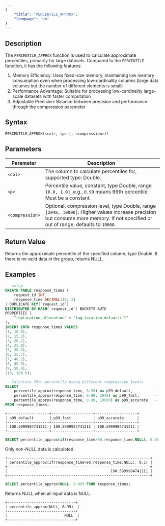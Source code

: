```yaml
---
{
    "title": "PERCENTILE_APPROX",
    "language": "en"
}
---
```


## Description

The `PERCENTILE_APPROX` function is used to calculate approximate percentiles, primarily for large datasets. Compared to the `PERCENTILE` function, it has the following features:

1. Memory Efficiency: Uses fixed-size memory, maintaining low memory consumption even when processing low-cardinality columns (large data volumes but the number of different elements is small)
2. Performance Advantage: Suitable for processing low-cardinality large-scale datasets with faster computation
3. Adjustable Precision: Balance between precision and performance through the compression parameter


## Syntax

```sql
PERCENTILE_APPROX(<col>, <p> [, <compression>])
```

## Parameters

| Parameter | Description |
| -- | -- |
| `<col>` | The column to calculate percentiles for, supported type: Double. |
| `<p>` | Percentile value, constant, type Double, range `[0.0, 1.0]`, e.g., `0.99` means 99th percentile. Must be a constant. |
| `<compression>` | Optional, compression level, type Double, range `[2048, 10000]`. Higher values increase precision but consume more memory. If not specified or out of range, defaults to `10000`. |

## Return Value

Returns the approximate percentile of the specified column, type Double.
If there is no valid data in the group, returns NULL.

## Examples

```sql
-- setup
CREATE TABLE response_times (
    request_id INT,
    response_time DECIMAL(10, 2)
) DUPLICATE KEY(`request_id`)
DISTRIBUTED BY HASH(`request_id`) BUCKETS AUTO
PROPERTIES (
    "replication_allocation" = "tag.location.default: 1"
);
INSERT INTO response_times VALUES
(1, 10.5),
(2, 15.2),
(3, 20.1),
(4, 25.8),
(5, 30.3),
(6, 35.7),
(7, 40.2),
(8, 45.9),
(9, 50.4),
(10, 100.6);
```

```sql
-- Calculate 99th percentile using different compression levels
SELECT 
    percentile_approx(response_time, 0.99) as p99_default,          -- Default compression
    percentile_approx(response_time, 0.99, 2048) as p99_fast,       -- Lower compression, faster
    percentile_approx(response_time, 0.99, 10000) as p99_accurate   -- Higher compression, more accurate
FROM response_times;
```

```text
+-------------------+-------------------+-------------------+
| p99_default       | p99_fast          | p99_accurate      |
+-------------------+-------------------+-------------------+
| 100.5999984741211 | 100.5999984741211 | 100.5999984741211 |
+-------------------+-------------------+-------------------+
```

```sql
SELECT percentile_approx(if(response_time>90,response_time,NULL), 0.5) FROM response_times;
```

Only non-NULL data is calculated.

```text
+-----------------------------------------------------------------+
| percentile_approx(if(response_time>90,response_time,NULL), 0.5) |
+-----------------------------------------------------------------+
|                                               100.5999984741211 |
+-----------------------------------------------------------------+
```

```sql
SELECT percentile_approx(NULL, 0.99) FROM response_times;
```

Returns NULL when all input data is NULL.

```text
+-------------------------------+
| percentile_approx(NULL, 0.99)  |
+-------------------------------+
|                          NULL  |
+-------------------------------+
```


